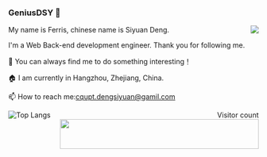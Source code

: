 ### GeniusDSY 👋

<img align="right" src="https://github-readme-stats.vercel.app/api?username=geniusdsy&show_icons=true&icon_color=0366d6&text_color=24292e&bg_color=ffffff&hide_title=true" />

My name is Ferris, chinese name is Siyuan Deng.

I'm a Web Back-end development engineer. Thank you for following me.

👯 You can always find me to do something interesting！

🏠 I am currently in Hangzhou, Zhejiang, China.

📫 How to reach me:cqupt.dengsiyuan@gamil.com

<img align="left"
  alt="Top Langs"
  src="https://github-readme-stats.vercel.app/api/top-langs/?username=geniusdsy"
/>

<p align="right">
  Visitor count<br>
  <img width="400px" height="60px" src="https://profile-counter.glitch.me/GeniusDSY/count.svg" />
</p>

<!--
Here are some ideas to get you started:
- 🔭 I’m currently working on ...
- 🌱 I’m currently learning ...
- 👯 I’m looking to collaborate on ...
- 🤔 I’m looking for help with ...
- 💬 Ask me about ...
- 📫 How to reach me: ...
- 😄 Pronouns: ...
- ⚡ Fun fact: ...
-->
